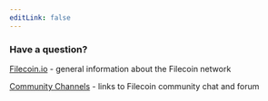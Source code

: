 ```yaml
---
editLink: false
---
```

### Have a question? 

[Filecoin.io](https://filecoin.io) - general information about the Filecoin network

[Community Channels](https://filecoin.io/build/#community) - links to Filecoin community chat and forum

